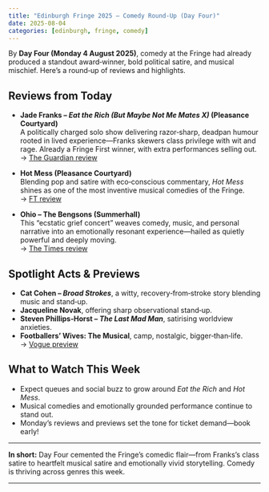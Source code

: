 ```yaml
---
title: "Edinburgh Fringe 2025 – Comedy Round‑Up (Day Four)"
date: 2025-08-04
categories: [edinburgh, fringe, comedy]
---
```


By **Day Four (Monday 4 August 2025)**, comedy at the Fringe had already produced a standout award‑winner, bold political satire, and musical mischief. Here’s a round‑up of reviews and highlights.

## Reviews from Today

- **Jade Franks – _Eat the Rich (But Maybe Not Me Mates X)_ (Pleasance Courtyard)**  
  A politically charged solo show delivering razor‑sharp, deadpan humour rooted in lived experience—Franks skewers class privilege with wit and rage. Already a Fringe First winner, with extra performances selling out.  
  → [The Guardian review](https://www.theguardian.com/stage/2025/aug/04/eat-the-rich-but-maybe-not-me-mates-x-review-pleasance-courtyard-edinburgh?utm_source=chatgpt.com)

- **Hot Mess (Pleasance Courtyard)**  
  Blending pop and satire with eco‑conscious commentary, *Hot Mess* shines as one of the most inventive musical comedies of the Fringe.  
  → [FT review](https://www.ft.com/content/40f72ec5-d9bb-4457-bb88-13760df657e6?utm_source=chatgpt.com)

- **Ohio – The Bengsons (Summerhall)**  
  This “ecstatic grief concert” weaves comedy, music, and personal narrative into an emotionally resonant experience—hailed as quietly powerful and deeply moving.  
  → [The Times review](https://www.thetimes.co.uk/article/ohio-review-what-the-brains-behind-baby-reindeer-and-fleabag-did-next-5nhdfvz5f?utm_source=chatgpt.com)

## Spotlight Acts & Previews

- **Cat Cohen – _Broad Strokes_**, a witty, recovery‑from‑stroke story blending music and stand‑up.  
- **Jacqueline Novak**, offering sharp observational stand‑up.  
- **Steven Phillips‑Horst – _The Last Mad Man_**, satirising worldview anxieties.  
- **Footballers’ Wives: The Musical**, camp, nostalgic, bigger‑than‑life.  
  → [Vogue preview](https://www.vogue.com/article/10-standout-acts-from-2025-edinburgh-fringe-festival?utm_source=chatgpt.com)

## What to Watch This Week

- Expect queues and social buzz to grow around *Eat the Rich* and *Hot Mess*.  
- Musical comedies and emotionally grounded performance continue to stand out.  
- Monday’s reviews and previews set the tone for ticket demand—book early!

---

**In short:** Day Four cemented the Fringe’s comedic flair—from Franks’s class satire to heartfelt musical satire and emotionally vivid storytelling. Comedy is thriving across genres this week.

---
